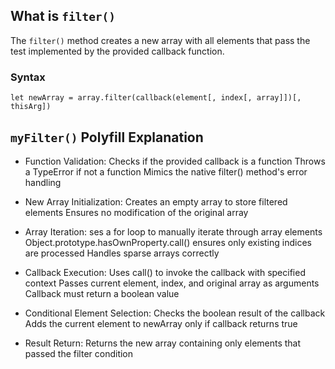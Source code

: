 ## What is `filter()`
The `filter()` method creates a new array with all elements that pass the test implemented by the provided callback function.

### Syntax

`let newArray = array.filter(callback(element[, index[, array]])[, thisArg])`


## `myFilter()` Polyfill Explanation

- Function Validation:
Checks if the provided callback is a function
Throws a TypeError if not a function
Mimics the native filter() method's error handling


- New Array Initialization:
Creates an empty array to store filtered elements
Ensures no modification of the original array


- Array Iteration:
ses a for loop to manually iterate through array elements
Object.prototype.hasOwnProperty.call() ensures only existing indices are processed
Handles sparse arrays correctly


- Callback Execution:
Uses call() to invoke the callback with specified context
Passes current element, index, and original array as arguments
Callback must return a boolean value


- Conditional Element Selection:
Checks the boolean result of the callback
Adds the current element to newArray only if callback returns true


- Result Return:
Returns the new array containing only elements that passed the filter condition